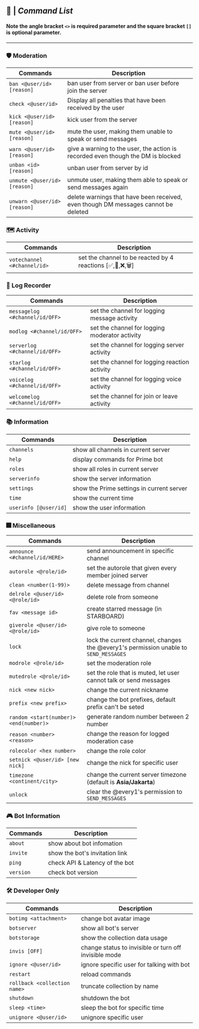 ## 🍁 | _**Command List**_

#### Note the angle bracket `<>` is required parameter and the square bracket `[]` is optional parameter.
---
### 🛡 Moderation
| Commands | Description |
| --- | --- |
| `ban <@user/id> [reason]` | ban user from server or ban user before join the server|
| `check <@user/id>`| Display all penalties that have been received by the user|
| `kick <@user/id> [reason]` | kick user from the server |
| `mute <@user/id> [reason]` | mute the user, making them unable to speak or send messages|
| `warn <@user/id> [reason]`| give a warning to the user, the action is recorded even though the DM is blocked|
| `unban <id> [reason]`| unban user from server by id |
| `unmute <@user/id> [reason]`| unmute user, making them able to speak or send messages again |
| `unwarn <@user/id> [reason]` | delete warnings that have been received, even though DM messages cannot be deleted |

### 🗺 Activity
| Commands | Description |
| --- | --- |
| `votechannel <#channel/id>` | set the channel to be reacted by 4 reactions [✅,📝,❌,🗑] |

### 📜 Log Recorder
| Commands | Description |
| --- | --- |
| `messagelog <#channel/id/OFF>` | set the channel for logging message activity |
| `modlog <#channel/id/OFF>` | set the channel for logging moderator activity |
| `serverlog <#channel/id/OFF>` | set the channel for logging server activity |
| `starlog <#channel/id/OFF>` | set the channel for logging reaction activity |
| `voicelog <#channel/id/OFF>` | set the channel for logging voice activity |
| `welcomelog <#channel/id/OFF>` | set the channel for join or leave activity |

### 📚 Information
| Commands | Description |
| --- | --- |
| `channels` | show all channels in current server |
| `help` | display commands for Prime bot |
| `roles` | show all roles in current server |
| `serverinfo` | show the server information |
| `settings` | show the Prime settings in current server |
| `time` | show the current time |
| `userinfo [@user/id]` | show the user information |

### 🎆 Miscellaneous
| Commands | Description |
| --- | --- |
| `announce <#channel/id/HERE>` | send announcement in specific channel |
| `autorole <@role/id>` | set the autorole that given every member joined server |
| `clean <number(1-99)>` | delete message from channel |
| `delrole <@user/id> <@role/id>` | delete role from someone |
| `fav <message id>` | create starred message (in STARBOARD) |
| `giverole <@user/id> <@role/id>` | give role to someone |
| `lock`| lock the current channel, changes the @every1's permission unable to `SEND_MESSAGES`|
| `modrole <@role/id>` | set the moderation role |
| `mutedrole <@role/id>` | set the role that is muted, let user cannot talk or send messages |
| `nick <new nick>` | change the current nickname |
| `prefix <new prefix>` | change the bot prefixes, default prefix can't be seted |
| `random <start(number)> <end(number)>` | generate random number between 2 number |
| `reason <number> <reason>` | change the reason for logged moderation case |
| `rolecolor <hex number>` | change the role color |
| `setnick <@user/id> [new nick]` | change the nick for specific user |
| `timezone <continent/city>` | change the current server timezone (default is **Asia/Jakarta**) |
| `unlock`| clear the @every1's permission to `SEND_MESSAGES`|

### 🎮 Bot Information
| Commands | Description |
| --- | --- |
| `about` | show about bot infomation |
| `invite` | show the bot's invitation link |
| `ping` | check API & Latency of the bot |
| `version` | check bot version |

### 🛠 Developer Only
| Commands | Description |
| --- | --- |
| `botimg <attachment>` | change bot avatar image |
| `botserver` | show all bot's server |
| `botstorage` | show the collection data usage |
| `invis [OFF]` | change status to invisible or turn off invisible mode |
| `ignore <@user/id>` | ignore specific user for talking with bot |
| `restart` | reload commands |
| `rollback <collection name>` | truncate collection by name |
| `shutdown` | shutdown the bot |
| `sleep <time>` | sleep the bot for specific time |
| `unignore <@user/id>` | unignore specific user |

